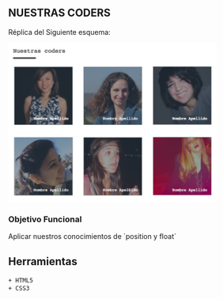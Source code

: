 ## NUESTRAS CODERS

Réplica del Siguiente esquema:

![Texto alternativo](assets/img/img-nuestras-coders.png)

### Objetivo Funcional

Aplicar nuestros conocimientos de ´position y float´

## Herramientas 

    + HTML5
    + CSS3


